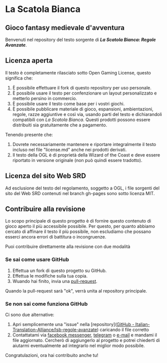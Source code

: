 # La Scatola Bianca

## Gioco fantasy medievale d'avventura

Benvenuti nel repository del testo sorgente di ***La Scatola Bianca: Regole Avanzate***.

## Licenza aperta

Il testo è completamente rilasciato sotto Open Gaming License, questo significa che:

1. È possibile effettuare il fork di questo repository per uso personale.
2. È possibile usare il testo per confenzionare un layout personalizzato e metterlo persino in commercio.
3. È possibile usare il testo come base per i vostri giochi.
4. È possibile pubblicare materiale di gioco, espansioni, ambientazioni, regole, razze aggiuntive e così via, usando parti del testo e dichiarandoli compatibili con *La Scatola Bianca*. Questi prodotti possono essere distribuiti sia gratuitamente che a pagamento.

Tenendo presente che:

1. Dovrete necessariamente mantenere e riportare integralmente il testo incluso nel file "license.md" anche nei prodotti derivati.
2. Il testo della OGL è di proprietà della Wizard of the Coast e deve essere riportato in versione originale (non può quindi essere tradotto).

## Licenza del sito Web SRD

Ad esclusione del testo del regolamento, soggetto a OGL, i file sorgenti del sito del Web SRD contenuti nel branch gh-pages sono sotto licenza MIT.

## Contribuire alla revisione

Lo scopo principale di questo progetto è di fornire questo contenuto di gioco aperto il più accessibile possibile. Per questo, per quanto abbiamo cercato di affinare il testo il più possibile, non escludiamo che possano esserci ancora errori di battitura o incongruenze. 

Puoi contribuire direttamente alla revisione con due modalità

### Se sai come usare GitHub

1. Effettua un fork di questo progetto su GitHub.
2. Effettua le modifiche sulla tua copia.
3. Wuando hai finito, invia una [pull-request](https://help.github.com/articles/creating-a-pull-request/).

Quando la pull-request sarà "ok", verrà unita al repository principale.

### Se non sai come funziona GitHub

Ci sono due alternative:

1. Apri semplicemente una "issue" nella [repository]([GitHub - Italian-Translation-Alliance/lsb-regole-avanzate](https://github.com/Italian-Translation-Alliance/lsb-regole-avanzate)) caricando il file corretto
2. Contattatami via [facebook messenger](m.me/Zeruhur), [telegram](https://t.me/zeruhur) o [e-mail](mailto:robertobisceglie@gmail.com) e mandami il file aggiornato. Cercherò di aggiungerlo al progetto e potrei chiederti di aiutarmi eventualmente ad integrarlo nel miglior modo possibile.

Congratulazioni, ora hai contribuito anche tu!